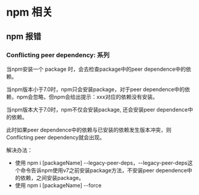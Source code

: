 # npm 相关

## npm 报错

###  Conflicting peer dependency: 系列

当npm安装一个 package 时，会去检查package中的peer dependence中的依赖。

当npm版本小于7.0时，npm只会安装package，对于peer dependence中的依赖，npm会忽略，但npm会给出提示：xxx对应的依赖没有安装。

当npm版本大于7.0时，npm不仅会安装package, 还会安装peer dependence中的依赖。

此时如果peer dependence中的依赖与已安装的依赖发生版本冲突，则Conflicting peer dependency就会出现。

解决办法：
- 使用 npm i [packageName] --legacy-peer-deps，--legacy-peer-deps这个命令告诉npm使用v7之前安装package方法，不安装peer dependence中的依赖，之间安装package。
- 使用 npm i [packageName] --force


